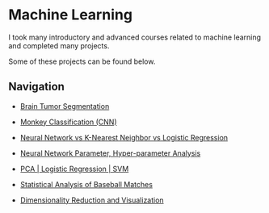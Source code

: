 # Machine Learning

I took many introductory and advanced courses related to machine learning and completed many projects.

Some of these projects can be found below.

## Navigation
- [Brain Tumor Segmentation](/machine-learning/brain-tumor-segmentation)
- [Monkey Classification (CNN)](/machine-learning/monkey-classification)
- [Neural Network vs K-Nearest Neighbor vs Logistic Regression](/machine-learning/diabetes-survey)
- [Neural Network Parameter, Hyper-parameter Analysis](/machine-learning/NN-parameter-analysis)


- [PCA | Logistic Regression | SVM](/machine-learning/PCA-LR-SVM)
- [Statistical Analysis of Baseball Matches](/machine-learning/statistical-analysis)
- [Dimensionality Reduction and Visualization](/machine-learning/dim-red-and-vis)
